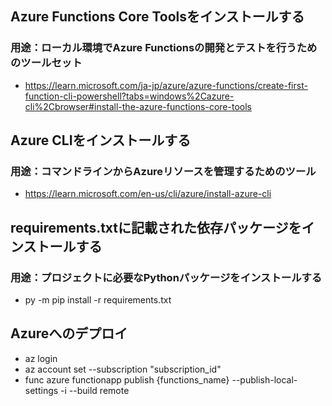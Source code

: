 ## Azure Functions Core Toolsをインストールする
### 用途：ローカル環境でAzure Functionsの開発とテストを行うためのツールセット
- https://learn.microsoft.com/ja-jp/azure/azure-functions/create-first-function-cli-powershell?tabs=windows%2Cazure-cli%2Cbrowser#install-the-azure-functions-core-tools

## Azure CLIをインストールする
### 用途：コマンドラインからAzureリソースを管理するためのツール
- https://learn.microsoft.com/en-us/cli/azure/install-azure-cli

## requirements.txtに記載された依存パッケージをインストールする
### 用途：プロジェクトに必要なPythonパッケージをインストールする
- py -m pip install -r requirements.txt

## Azureへのデプロイ
- az login 
- az account set --subscription "subscription_id"
- func azure functionapp publish {functions_name} --publish-local-settings -i --build remote